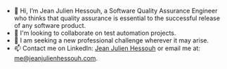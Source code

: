 - 👋 Hi, I’m Jean Julien Hessouh, a Software Quality Assurance Engineer who thinks that quality assurance is essential to the successful release of any software product.
- 🔭 I'm looking to collaborate on test automation projects.
- 👀 I am seeking a new professional challenge wherever it may arise.
- 📫 Contact me on LinkedIn: [Jean Julien Hessouh](https://www.linkedin.com/in/jean-julien-hessouh/) or email me at: me@jeanjulienhessouh.com.

